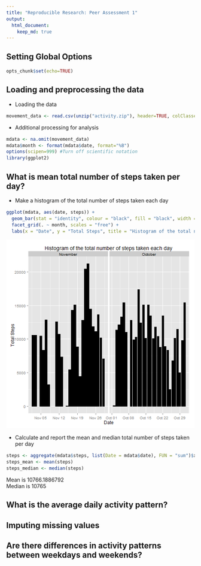 ```yaml
---
title: "Reproducible Research: Peer Assessment 1"
output: 
  html_document:
    keep_md: true
---
```


## Setting Global Options

```r
opts_chunk$set(echo=TRUE)
```

## Loading and preprocessing the data
* Loading the data

```r
movement_data <- read.csv(unzip("activity.zip"), header=TRUE, colClasses=c("integer", "Date", "integer"))
```
* Additional processing for analysis

```r
mdata <- na.omit(movement_data)
mdata$month <- format(mdata$date, format="%B")
options(scipen=999) #Turn off scientific notation
library(ggplot2)
```

## What is mean total number of steps taken per day?
* Make a histogram of the total number of steps taken each day

```r
ggplot(mdata, aes(date, steps)) + 
  geom_bar(stat = "identity", colour = "black", fill = "black", width = 0.8) + 
  facet_grid(. ~ month, scales = "free") + 
  labs(x = "Date", y = "Total Steps", title = "Histogram of the total number of steps taken each day")
```

![plot of chunk unnamed-chunk-3](figure/unnamed-chunk-3-1.png) 

* Calculate and report the mean and median total number of steps taken per day

```r
steps <- aggregate(mdata$steps, list(Date = mdata$date), FUN = "sum")$x
steps_mean <- mean(steps)
steps_median <- median(steps)
```
Mean is 10766.1886792  
Median is 10765

## What is the average daily activity pattern?



## Imputing missing values



## Are there differences in activity patterns between weekdays and weekends?
